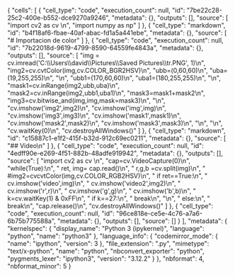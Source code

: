 {
 "cells": [
  {
   "cell_type": "code",
   "execution_count": null,
   "id": "7be22c28-25c2-400e-b552-dce9270a9246",
   "metadata": {},
   "outputs": [],
   "source": [
    "import cv2 as cv \n",
    "import numpy as np"
   ]
  },
  {
   "cell_type": "markdown",
   "id": "b4f18af6-fbae-40af-abac-fd1a5a441ebe",
   "metadata": {},
   "source": [
    "# Importacion de color"
   ]
  },
  {
   "cell_type": "code",
   "execution_count": null,
   "id": "7b22018d-9619-4799-8590-64559fe4843a",
   "metadata": {},
   "outputs": [],
   "source": [
    "img = cv.imread('C:\\\\Users\\\\david\\\\Pictures\\\\Saved Pictures\\\\tr.PNG', 1)\n",
    "img2=cv.cvtColor(img,cv.COLOR_BGR2HSV)\n",
    "ubb=(0,60,60)\n",
    "uba=(19,255,255)\n",
    "\n",
    "ubb1=(170,60,60)\n",
    "uba1=(180,255,255)\n",
    "\n",
    "mask1=cv.inRange(img2,ubb,uba)\n",
    "mask2=cv.inRange(img2,ubb1,uba1)\n",
    "mask3=mask1+mask2\n",
    "img3=cv.bitwise_and(img,img,mask=mask3)\n",
    "\n",
    "cv.imshow('img2',img2)\n",
    "cv.imshow('img',img)\n",
    "cv.imshow('img3',img3)\n",
    "cv.imshow('mask1',mask1)\n",
    "cv.imshow('mask2',mask2)\n",
    "cv.imshow('mask3',mask3)\n",
    "\n",
    "\n",
    "cv.waitKey(0)\n",
    "cv.destroyAllWindows()"
   ]
  },
  {
   "cell_type": "markdown",
   "id": "c15887c1-e1f2-415f-b32d-912c69ec0211",
   "metadata": {},
   "source": [
    "## Video\n"
   ]
  },
  {
   "cell_type": "code",
   "execution_count": null,
   "id": "4edff90e-e269-4f51-882b-48adfe919942",
   "metadata": {},
   "outputs": [],
   "source": [
    "import cv2 as cv \n",
    "cap=cv.VideoCapture(0)\n",
    "while(True):\n",
    "    ret, img= cap.read()\n",
    "    r,g,b =cv.split(img)\n",
    "    #img2=cvcvtColor(img,cv.COLOR_RGB2HSV)\n",
    "    if ret==True:\n",
    "        cv.imshow('video',img)\n",
    "        cv.imshow('video2',img2)\n",
    "        cv.imshow('r',r)\n",
    "        cv.imshow('g',g)\n",
    "        cv.imshow('b',b)\n",
    "        k=cv.waitKey(1) & 0xFF\n",
    "        if k==27:\n",
    "            break\n",
    "\n",
    "    else:\n",
    "       break\n",
    "cap.release()\n",
    "cv.destroyAllWindows()"
   ]
  },
  {
   "cell_type": "code",
   "execution_count": null,
   "id": "96ce818e-ce5e-4c76-a7a6-6b75b775588a",
   "metadata": {},
   "outputs": [],
   "source": []
  }
 ],
 "metadata": {
  "kernelspec": {
   "display_name": "Python 3 (ipykernel)",
   "language": "python",
   "name": "python3"
  },
  "language_info": {
   "codemirror_mode": {
    "name": "ipython",
    "version": 3
   },
   "file_extension": ".py",
   "mimetype": "text/x-python",
   "name": "python",
   "nbconvert_exporter": "python",
   "pygments_lexer": "ipython3",
   "version": "3.12.2"
  }
 },
 "nbformat": 4,
 "nbformat_minor": 5
}
